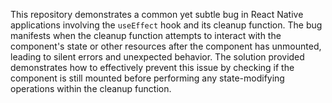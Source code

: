 This repository demonstrates a common yet subtle bug in React Native applications involving the `useEffect` hook and its cleanup function. The bug manifests when the cleanup function attempts to interact with the component's state or other resources after the component has unmounted, leading to silent errors and unexpected behavior. The solution provided demonstrates how to effectively prevent this issue by checking if the component is still mounted before performing any state-modifying operations within the cleanup function.